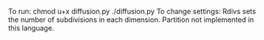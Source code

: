 To run:
    chmod u+x diffusion.py
    ./diffusion.py
To change settings:
    Rdivs sets the number of subdivisions in each dimension.
    Partition not implemented in this language.